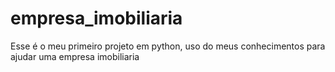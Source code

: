 # empresa_imobiliaria
Esse é o meu primeiro projeto em python, uso do meus conhecimentos para ajudar uma empresa imobiliaria

